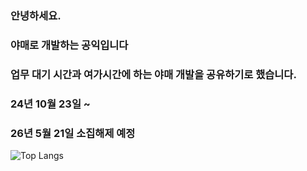 ### 안녕하세요.
### 야매로 개발하는 공익입니다
### 업무 대기 시간과 여가시간에 하는 야매 개발을 공유하기로 했습니다.
### 24년 10월 23일 ~ 
### 26년 5월 21일 소집해제 예정

![Top Langs](https://github-readme-stats.vercel.app/api/top-langs/?username=AISMIHU&layout=compact)
